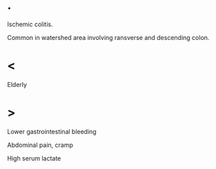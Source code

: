 # .

Ischemic colitis.

Common in watershed area involving ransverse and descending colon.

# <

Elderly

# >

Lower gastrointestinal bleeding

Abdominal pain, cramp

High serum lactate
